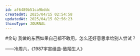 ```yaml
---
id: af6489b51ca9bddc
createdAt: 2025/04/15 02:54:58
updatedAt: 2025/04/15 02:56:23
thinoType: JOURNAL
---
```

#金句 我做的东西如果自己都不敢用，怎么还好意思拿给别人尝试？

——冷周六，《1987宇宙组曲-致陌生人》